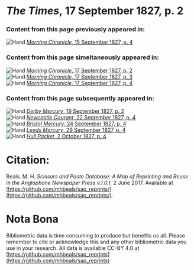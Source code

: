 # *The Times*, 17 September 1827, p. 2  
  
### Content from this page previously appeared in:  
![Hand](http://scissorsandpaste.net/wp-content/uploads/2017/06/smallhandpointer.png) [*Morning Chronicle*, 15 September 1827, p. 4](https://mhbeals.github.io/sap_html/Morning-Chronicle/Morning-Chronicle-15-September-1827-p-4)  
  
### Content from this page simeltaneously appeared in:  
![Hand](http://scissorsandpaste.net/wp-content/uploads/2017/06/smallhandpointer.png) [*Morning Chronicle*, 17 September 1827, p. 2](https://mhbeals.github.io/sap_html/Morning-Chronicle/Morning-Chronicle-17-September-1827-p-2)  
![Hand](http://scissorsandpaste.net/wp-content/uploads/2017/06/smallhandpointer.png) [*Morning Chronicle*, 17 September 1827, p. 3](https://mhbeals.github.io/sap_html/Morning-Chronicle/Morning-Chronicle-17-September-1827-p-3)  
![Hand](http://scissorsandpaste.net/wp-content/uploads/2017/06/smallhandpointer.png) [*Morning Chronicle*, 17 September 1827, p. 4](https://mhbeals.github.io/sap_html/Morning-Chronicle/Morning-Chronicle-17-September-1827-p-4)  
  
### Content from this page subsequently appeared in:  
![Hand](http://scissorsandpaste.net/wp-content/uploads/2017/06/smallhandpointer.png) [*Derby Mercury*, 19 September 1827, p. 2](https://mhbeals.github.io/sap_html/Derby-Mercury/Derby-Mercury-19-September-1827-p-2)  
![Hand](http://scissorsandpaste.net/wp-content/uploads/2017/06/smallhandpointer.png) [*Newcastle Courant*, 22 September 1827, p. 4](https://mhbeals.github.io/sap_html/Newcastle-Courant/Newcastle-Courant-22-September-1827-p-4)  
![Hand](http://scissorsandpaste.net/wp-content/uploads/2017/06/smallhandpointer.png) [*Bristol Mercury*, 24 September 1827, p. 4](https://mhbeals.github.io/sap_html/Bristol-Mercury/Bristol-Mercury-24-September-1827-p-4)  
![Hand](http://scissorsandpaste.net/wp-content/uploads/2017/06/smallhandpointer.png) [*Leeds Mercury*, 29 September 1827, p. 4](https://mhbeals.github.io/sap_html/Leeds-Mercury/Leeds-Mercury-29-September-1827-p-4)  
![Hand](http://scissorsandpaste.net/wp-content/uploads/2017/06/smallhandpointer.png) [*Hull Packet*, 2 October 1827, p. 4](https://mhbeals.github.io/sap_html/Hull-Packet/Hull-Packet-2-October-1827-p-4)  


# Citation: 

Beals. M. H. *Scissors and Paste Database: A Map of Reprinting and Reuse in the Anglophone Newspaper Press v.1.0.1.* 2 June 2017. Available at [https://github.com/mhbeals/sap_reprints/](https://github.com/mhbeals/sap_reprints/). 

# Nota Bona

Bibliometric data is time consuming to produce but benefits us all. Please remember to cite or acknowledge this and any other bibliometric data you use in your research. All data is available CC-BY 4.0 at [https://github.com/mhbeals/sap_reprints](https://github.com/mhbeals/sap_reprints)